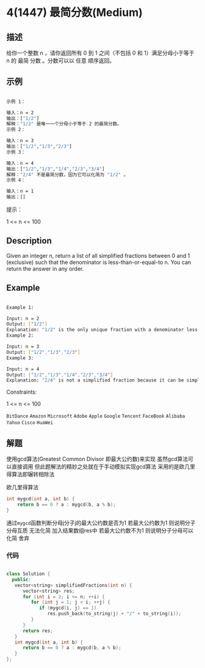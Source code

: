 # 4(1447) 最简分数(Medium)

## 描述

给你一个整数 n ，请你返回所有 0 到 1 之间（不包括 0 和 1）满足分母小于等于  n 的 最简 分数 。分数可以以 任意 顺序返回。

## 示例

```bash

示例 1：

输入：n = 2
输出：["1/2"]
解释："1/2" 是唯一一个分母小于等于 2 的最简分数。
示例 2：

输入：n = 3
输出：["1/2","1/3","2/3"]
示例 3：

输入：n = 4
输出：["1/2","1/3","1/4","2/3","3/4"]
解释："2/4" 不是最简分数，因为它可以化简为 "1/2" 。
示例 4：

输入：n = 1
输出：[]

``` 

提示：

1 <= n <= 100

## Description

Given an integer n, return a list of all simplified fractions between 0 and 1 (exclusive) such that the denominator is less-than-or-equal-to n. You can return the answer in any order.

## Example

```bash

Example 1:

Input: n = 2
Output: ["1/2"]
Explanation: "1/2" is the only unique fraction with a denominator less-than-or-equal-to 2.
Example 2:

Input: n = 3
Output: ["1/2","1/3","2/3"]
Example 3:

Input: n = 4
Output: ["1/2","1/3","1/4","2/3","3/4"]
Explanation: "2/4" is not a simplified fraction because it can be simplified to "1/2".

```

Constraints:

1 <= n <= 100


`BitDance` `Amazon` `Microsoft` `Adobe` `Apple` `Google` `Tencent` `FaceBook` `Alibaba` `Yahoo` `Cisco` `HuaWei`

## 解题

使用gcd算法(Greatest Common Divisor 即最大公约数)来实现 虽然gcd算法可以直接调用 但此题解法的精妙之处就在于手动模拟实现gcd算法 采用的是欧几里得算法即辗转相除法

欧几里得算法

```C++
int mygcd(int a, int b) {
    return b == 0 ? a : mygcd(b, a % b);
}
```

通过`mygcd`函数判断分母j分子j的最大公约数是否为1 若最大公约数为1 则说明分子分母互质 无法化简 加入结果数组res中 若最大公约数不为1 则说明分子分母可以化简 舍弃

### 代码

```C++

class Solution {
  public:
   vector<string> simplifiedFractions(int n) {
      vector<string> res;
      for (int i = 2; i <= n; ++i) {
         for (int j = 1; j < i; ++j) {
            if (mygcd(i, j) == 1)
               res.push_back(to_string(j) + "/" + to_string(i));
         }
      }
      return res;
   }
   int mygcd(int a, int b) {
      return b == 0 ? a : mygcd(b, a % b);
   }
};

```